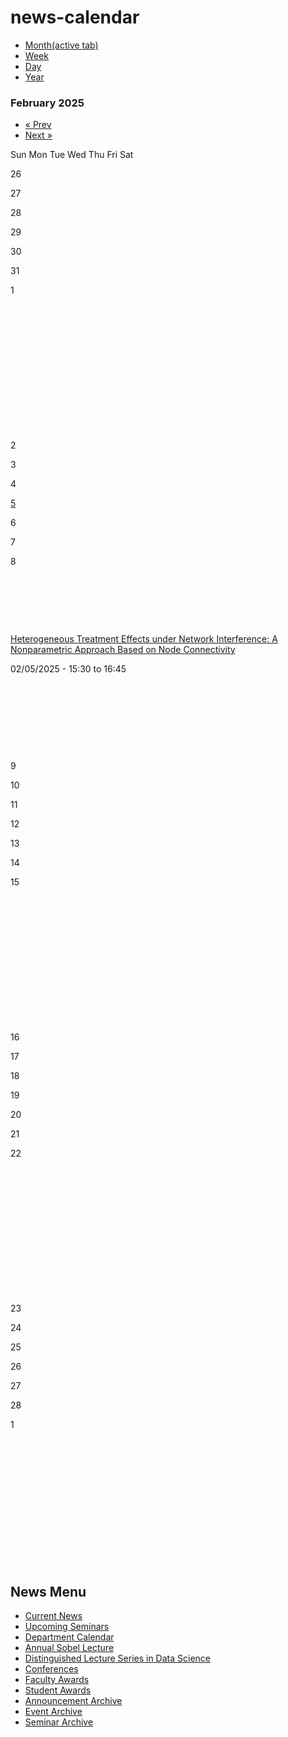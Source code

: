 # news-calendar

<!--THE END-->

- [Month(active tab)](/news/calendar)
- [Week](/news/calendar/week)
- [Day](/news/calendar/day)
- [Year](/news/calendar/year)

### February 2025

- [« Prev](https://www.pstat.ucsb.edu/news/calendar/month/2025-01 "Navigate to previous month")
- [Next »](https://www.pstat.ucsb.edu/news/calendar/month/2025-03 "Navigate to next month")

Sun Mon Tue Wed Thu Fri Sat

26

27

28

29

30

31

1

 

 

 

 

 

 

 

2

3

4

[5](https://www.pstat.ucsb.edu/news/calendar/day/2025-02-05)

6

7

8

 

 

 

[Heterogeneous Treatment Effects under Network Interference: A Nonparametric Approach Based on Node Connectivity](/news/event/1923)

02/05/2025 - 15:30 to 16:45

 

 

 

 

9

10

11

12

13

14

15

 

 

 

 

 

 

 

16

17

18

19

20

21

22

 

 

 

 

 

 

 

23

24

25

26

27

28

1

 

 

 

 

 

 

 

## News Menu

- [Current News](/news "Current News")
- [Upcoming Seminars](/news/upcoming-seminars "Upcoming Seminars")
- [Department Calendar](/news/calendar "Event & Feature Calendar")
- [Annual Sobel Lecture](/news/sobel "Annual Sobel Lecture")
- [Distinguished Lecture Series in Data Science](/news/data-science "Distinguished Lecture Series in Data Science")
- [Conferences](/news/conferences "Conferences")
- [Faculty Awards](/news/fac_award "Faculty Awards")
- [Student Awards](/news/student_award "Student Awards")
- [Announcement Archive](/news/announcement/archive)
- [Event Archive](/news/feature/archive)
- [Seminar Archive](/news/event/archive)